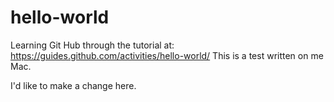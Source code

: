 # hello-world
Learning Git Hub through the tutorial at: https://guides.github.com/activities/hello-world/
This is a test written on me Mac.

I'd like to make a change here.
